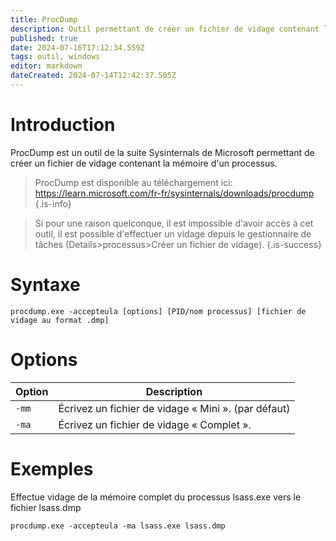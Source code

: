 ```yaml
---
title: ProcDump
description: Outil permettant de créer un fichier de vidage contenant la mémoire d'un processus
published: true
date: 2024-07-16T17:12:34.559Z
tags: outil, windows
editor: markdown
dateCreated: 2024-07-14T12:42:37.505Z
---
```


# Introduction

ProcDump est un outil de la suite Sysinternals de Microsoft permettant de créer un fichier de vidage contenant la mémoire d'un processus.

> ProcDump est disponible au téléchargement ici: https://learn.microsoft.com/fr-fr/sysinternals/downloads/procdump
> {.is-info}

> Si pour une raison quelconque, il est impossible d'avoir accès à cet outil, il est possible d'effectuer un vidage depuis le gestionnaire de tâches (Details>processus>Créer un fichier de vidage).
> {.is-success}

# Syntaxe

`procdump.exe -accepteula [options] [PID/nom processus] [fichier de vidage au format .dmp]`

# Options

| Option | Description                                         |
| ------ | --------------------------------------------------- |
| `-mm`  | Écrivez un fichier de vidage « Mini ». (par défaut) |
| `-ma`  | Écrivez un fichier de vidage « Complet ».           |

# Exemples

Effectue vidage de la mémoire complet du processus lsass.exe vers le fichier lsass.dmp

`procdump.exe -accepteula -ma lsass.exe lsass.dmp`
